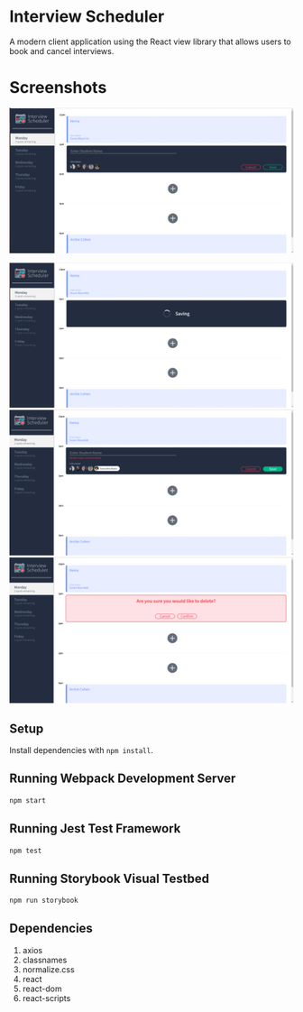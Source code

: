 # Interview Scheduler
A modern client application using the React view library that allows users to book and cancel interviews.

# Screenshots
!["Form for adding or editing appointments"](https://github.com/HemaRaghavan/scheduler/blob/master/docs/appointment-form.png?raw=true)

!["Status indicator"](https://github.com/HemaRaghavan/scheduler/blob/master/docs/appointment-status.png?raw=true)
!["Error handling"](https://github.com/HemaRaghavan/scheduler/blob/master/docs/error-handling.png?raw=true)
!["Confirmation to cancel an interview"](https://github.com/HemaRaghavan/scheduler/blob/master/docs/cancel-confirmation.png?raw=true)

## Setup

Install dependencies with `npm install`.

## Running Webpack Development Server

```sh
npm start
```

## Running Jest Test Framework

```sh
npm test
```

## Running Storybook Visual Testbed

```sh
npm run storybook
```

## Dependencies
1. axios
2. classnames
3. normalize.css
4. react
5. react-dom
6. react-scripts
